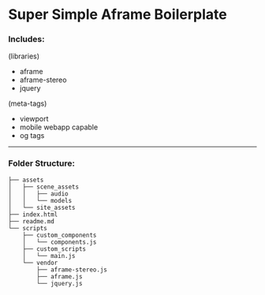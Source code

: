# Super Simple Aframe Boilerplate

### Includes:

(libraries)
* aframe
* aframe-stereo
* jquery


(meta-tags)
* viewport
* mobile webapp capable
* og tags


---

### Folder Structure:
```
├── assets
│   ├── scene_assets
│   │   ├── audio
│   │   └── models
│   └── site_assets
├── index.html
├── readme.md
└── scripts
    ├── custom_components
    │   └── components.js
    ├── custom_scripts
    │   └── main.js
    └── vendor
        ├── aframe-stereo.js
        ├── aframe.js
        └── jquery.js
```